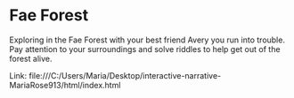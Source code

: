 # Fae Forest

Exploring in the Fae Forest with your best friend Avery you run into trouble. Pay attention to your surroundings and solve riddles to help get out of the forest alive. 

Link: file:///C:/Users/Maria/Desktop/interactive-narrative-MariaRose913/html/index.html 
